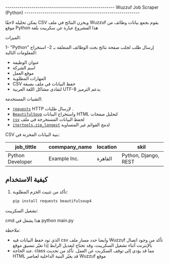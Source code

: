 ------------------------------------------------------ Wuzzuf Job Scraper (Python) ---------------------------------------------------------

يمكن تحليله لاحقًا CSV ويخزن النتائج في ملف Wuzzuf يقوم بجمع بيانات وظائف من موقع  Python هذا المشروع عبارة عن سكريبت بلغة

الميزات:

1- "Python" إرسال طلب لجلب صفحة نتائج بحث الوظائف المتعلقة بـ
2- استخراج المعلومات التالية:
* عنوان الوظيفة
* اسم الشركة
* موقع العمل
* المهارات المطلوبة
* CSV حفظ البيانات في ملف بصيغة
* لتفادي مشاكل اللغة العربية UTF-8 يدعم الترميز


التقنيات المستخدمة:

- [`requests`](https://pypi.org/project/requests/)                                                     HTTP لإرسال طلبات .
- [`BeautifulSoup`](https://www.crummy.com/software/BeautifulSoup/)                                    واستخراج البيانات HTML لتحليل صفحات
- [`csv`](https://docs.python.org/3/library/csv.html)                                                  لحفظ البيانات المستخرجة في ملف
- [`itertools.zip_longest`](https://docs.python.org/3/library/itertools.html#itertools.zip_longest)    لدمج القوائم غير المتساوية


CSV بنية البيانات المخزنة في:

job_tittle 	        | commpany_name	|   location   |         skil     
--------------------|---------------|--------------|-------------------
Python Developer	| Example Inc.	|   القاهرة   | Python, Django, REST


## كيفية الاستخدام

1. تأكد من تثبيت الحزم المطلوبة:
   ```bash
   pip install requests beautifulsoup4

تشغيل السكريبت:

cmd هذا يشغل في
python main.py

ملاحظة:

- الذي تود حفظ البيانات فيه csv وايضا حدد مسار ملف Wuzzuf تأكد من وجود اتصال بالإنترنت أثناء تشغيل السكريبت، وقد تحتاج لتعديل الرابط إذا تغيّر تنسيق موقع 
- عند الحاجة. class مما قد يؤدي إلى توقف السكربت عن العمل. تأكد من تحديث  HTML قد يغيّر البنية الداخلية لعناصر  Wuzzuf موقع